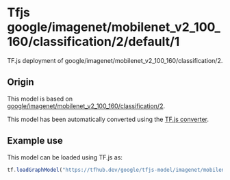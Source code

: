 # Tfjs google/imagenet/mobilenet_v2_100_160/classification/2/default/1
TF.js deployment of google/imagenet/mobilenet_v2_100_160/classification/2.

<!-- parent-model: google/imagenet/mobilenet_v2_100_160/classification/2 -->

## Origin

This model is based on [google/imagenet/mobilenet_v2_100_160/classification/2](https://tfhub.dev/google/imagenet/mobilenet_v2_100_160/classification/2).

This model has been automatically converted using the [TF.js converter](https://github.com/tensorflow/tfjs/tree/master/tfjs-converter).

## Example use
This model can be loaded using TF.js as:

```javascript
tf.loadGraphModel("https://tfhub.dev/google/tfjs-model/imagenet/mobilenet_v2_100_160/classification/2/default/1", { fromTFHub: true })
```

